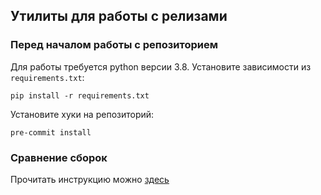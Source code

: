 ## Утилиты для работы с релизами
### Перед началом работы с репозиторием
Для работы требуется python версии 3.8. Установите зависимости из `requirements.txt`:
```
pip install -r requirements.txt
```

Установите хуки на репозиторий:
```
pre-commit install
```
### Сравнение сборок
Прочитать инструкцию можно [здесь](apkcomparator/README.md)
